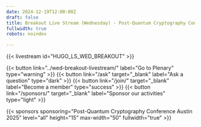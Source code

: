 ```yaml
---
date: 2024-12-19T12:00:00Z
draft: false
title: Breakout Live Stream (Wednesday) - Post-Quantum Cryptography Conference Austin
fullwidth: true
robots: noindex

---
```


{{< livestream id="HUGO_LS_WED_BREAKOUT" >}}

{{< button link="../wed-breakout-livestream/" label="Go to Plenary" type="warning" >}} 
{{< button link="/ask" target="_blank" label="Ask a question" type="dark" >}} 
{{< button link="/join/" target="_blank" label="Become a member" type="success" >}} 
{{< button link="/sponsors/" target="_blank" label="Sponsor our activities" type="light" >}}

{{< sponsors sponsoring="Post-Quantum Cryptography Conference Austin 2025" level="all" height="15" max-width="50" fullwidth="true" >}}

